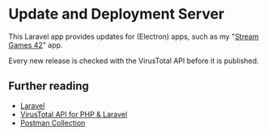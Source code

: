 # Update and Deployment Server

This Laravel app provides updates for (Electron) apps, such as my "[Stream Games 42](https://github.com/Muetze42/stream-games-42)" app.

Every new release is checked with the VirusTotal API before it is published.

## Further reading

* [Laravel](https://laravel.com/docs/10.x/)
* [VirusTotal API for PHP & Laravel](https://github.com/Muetze42/virus-total-php)
* [Postman Collection](deploying-and-update-server.postman_collection.json)
